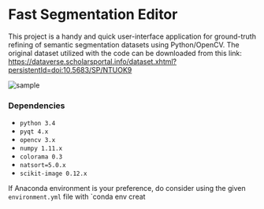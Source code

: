 # Fast Segmentation Editor

This project is a handy and quick user-interface application for ground-truth refining of semantic segmentation datasets using Python/OpenCV. The original dataset utilized with the code can be downloaded from this link: https://dataverse.scholarsportal.info/dataset.xhtml?persistentId=doi:10.5683/SP/NTUOK9

![sample](images/sample.png)

### Dependencies

+ `python 3.4`
+ `pyqt 4.x`
+ `opencv 3.x`
+ `numpy 1.11.x`
+ `colorama 0.3`
+ `natsort=5.0.x`
+ `scikit-image 0.12.x`

If Anaconda environment is your preference, do consider using the given `environment.yml` file with `conda env creat